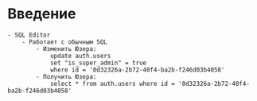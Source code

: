 # Введение
	- SQL Editor
		- Работает с обычным SQL
			- Изменить Юзера:
				update auth.users
				set "is_super_admin" = true
				where id = '0d32326a-2b72-40f4-ba2b-f246d03b4058'
			- Получить Юзера:
				select * from auth.users where id = '0d32326a-2b72-40f4-ba2b-f246d03b4058'